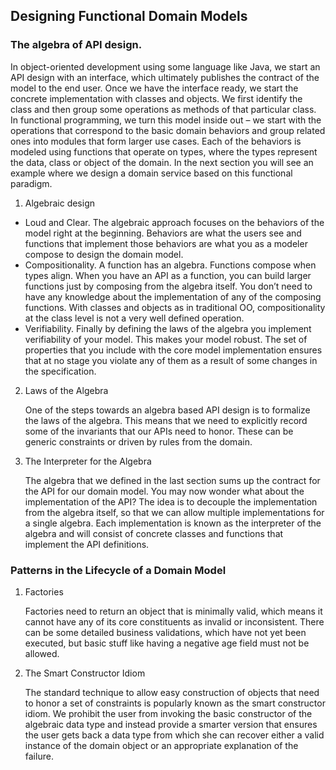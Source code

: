 ## Designing Functional Domain Models

### The algebra of API design.

In object-oriented development using some language like Java, we start an API design with an
interface, which ultimately publishes the contract of the model to the end user. Once we have
the interface ready, we start the concrete implementation with classes and objects. We first
identify the class and then group some operations as methods of that particular class. In
functional programming, we turn this model inside out – we start with the operations that
correspond to the basic domain behaviors and group related ones into modules that form
larger use cases. Each of the behaviors is modeled using functions that operate on types,
where the types represent the data, class or object of the domain. In the next section you will
see an example where we design a domain service based on this functional paradigm.

1. Algebraic design
- Loud and Clear. The algebraic approach focuses on the behaviors of the model right
  at the beginning. Behaviors are what the users see and functions that implement those
  behaviors are what you as a modeler compose to design the domain model.
- Compositionality. A function has an algebra. Functions compose when types align.
  When you have an API as a function, you can build larger
  functions just by composing from the algebra itself. You don’t need to have any
  knowledge about the implementation of any of the composing functions. With classes
  and objects as in traditional OO, compositionality at the class level is not a very well
  defined operation.
- Verifiability. Finally by defining the laws of the algebra you implement verifiability of
  your model. This makes your model robust. The set of properties that you include with
  the core model implementation ensures that at no stage you violate any of them as a
  result of some changes in the specification.

2. Laws of the Algebra

    One of the steps towards an algebra based API design is to formalize
the laws of the algebra. This means that we need to explicitly record some of the invariants
that our APIs need to honor. These can be generic constraints or driven by rules from the
domain.

3. The Interpreter for the Algebra

    The algebra that we defined in the last section sums up the contract for the API for our
domain model. You may now wonder what about the implementation of the API? The idea is to
decouple the implementation from the algebra itself, so that we can allow multiple
implementations for a single algebra. Each implementation is known as the interpreter of the
algebra and will consist of concrete classes and functions that implement the API definitions.

### Patterns in the Lifecycle of a Domain Model

1. Factories

    Factories need to return an object that is minimally valid, which means it cannot have any of its core constituents as invalid or
inconsistent. There can be some detailed business validations, which have not yet been
executed, but basic stuff like having a negative age field must not be allowed.

2. The Smart Constructor Idiom

    The standard technique to allow easy construction of objects that need to honor a set of
constraints is popularly known as the smart constructor idiom. We prohibit the user from
invoking the basic constructor of the algebraic data type and instead provide a smarter version
that ensures the user gets back a data type from which she can recover either a valid instance
of the domain object or an appropriate explanation of the failure.